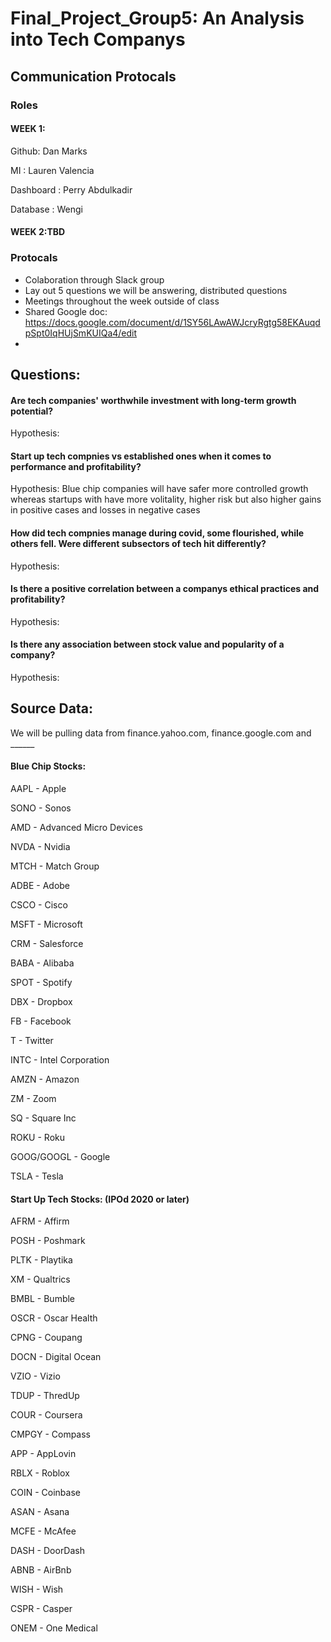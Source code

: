 # Final_Project_Group5: An Analysis into Tech Companys  

## Communication Protocals 
### Roles
#### WEEK 1:

Github: Dan Marks

MI : Lauren Valencia

Dashboard : Perry Abdulkadir

Database : Wengi 

#### WEEK 2:TBD

### Protocals
- Colaboration through Slack group
- Lay out 5 questions we will be answering, distributed questions
- Meetings throughout the week outside of class
- Shared Google doc: https://docs.google.com/document/d/1SY56LAwAWJcryRgtg58EKAuqdpSpt0IqHUjSmKUIQa4/edit
- 


## Questions:

#### Are tech companies' worthwhile investment with long-term growth potential?

Hypothesis: 

#### Start up tech compnies vs established ones when it comes to performance and profitability?

Hypothesis: Blue chip companies will have safer more controlled growth whereas startups with have more volitality, higher risk but also higher gains in positive cases and losses in negative cases 

#### How did tech compnies manage during covid, some flourished, while others fell. Were different subsectors of tech hit differently?

Hypothesis: 

#### Is there a positive correlation between a companys ethical practices and profitability?

Hypothesis: 

#### Is there any association between stock value and popularity of a company?

Hypothesis: 


## Source Data: 
We will be pulling data from finance.yahoo.com, finance.google.com and ______

#### Blue Chip Stocks:
AAPL - Apple

SONO - Sonos

AMD - Advanced Micro Devices

NVDA - Nvidia

MTCH - Match Group

ADBE - Adobe

CSCO - Cisco

MSFT - Microsoft

CRM - Salesforce

BABA - Alibaba

SPOT - Spotify

DBX - Dropbox

FB - Facebook

T - Twitter

INTC - Intel Corporation

AMZN - Amazon

ZM - Zoom

SQ - Square Inc

ROKU - Roku

GOOG/GOOGL - Google

TSLA - Tesla



#### Start Up Tech Stocks: (IPOd 2020 or later)
AFRM - Affirm

POSH - Poshmark

PLTK - Playtika

XM - Qualtrics

BMBL - Bumble

OSCR - Oscar Health

CPNG - Coupang

DOCN - Digital Ocean

VZIO - Vizio

TDUP - ThredUp

COUR - Coursera

CMPGY - Compass

APP - AppLovin

RBLX - Roblox

COIN - Coinbase

ASAN - Asana

MCFE - McAfee

DASH - DoorDash

ABNB - AirBnb

WISH - Wish

CSPR - Casper

ONEM - One Medical
